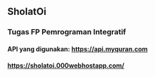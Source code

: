 ## SholatOi
### Tugas FP Pemrograman Integratif
#### API yang digunakan: https://api.myquran.com
#### https://sholatoi.000webhostapp.com/
